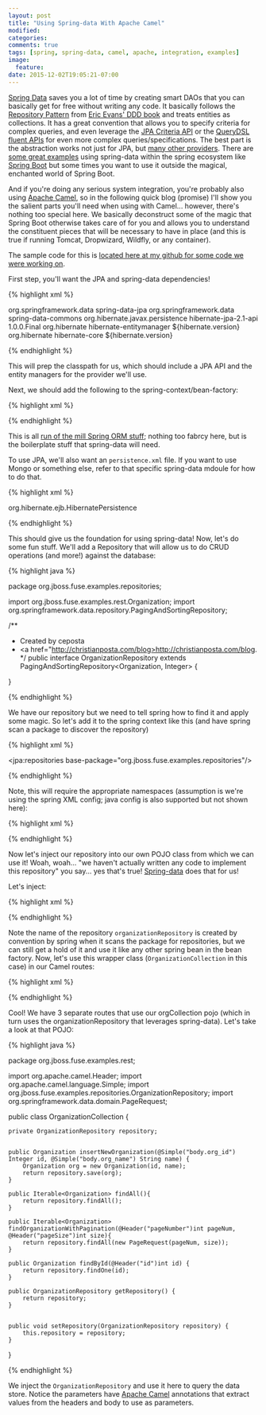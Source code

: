 ```yaml
---
layout: post
title: "Using Spring-data With Apache Camel"
modified:
categories: 
comments: true
tags: [spring, spring-data, camel, apache, integration, examples]
image:
  feature:
date: 2015-12-02T19:05:21-07:00
---
```


[Spring Data][spring-data] saves you a lot of time by creating smart DAOs that you can basically get for free without writing any code. It basically follows the [Repository Pattern][repo-pattern] from [Eric Evans' DDD book][ddd-book] and treats entities as collections. It has a great convention that allows you to specify criteria for complex queries, and even leverage the [JPA Criteria API][jpa-criteria] or the [QueryDSL fluent APIs][query-dsl] for even more complex queries/specifications. The best part is the abstraction works not just for JPA, but [many other providers][many-others]. There are [some great examples][examples] using spring-data within the spring ecosystem like [Spring Boot][boot] but some times you want to use it outside the magical, enchanted world of Spring Boot. 

And if you're doing any serious system integration, you're probably also using [Apache Camel][camel], so in the following quick blog (promise) I'll show you the salient parts you'll need when using with Camel... however, there's nothing too special here. We basically deconstruct some of the magic that Spring Boot otherwise takes care of for you and allows you to understand the constituent pieces that will be necessary to have in place (and this is true if running Tomcat, Dropwizard, Wildfly, or any container). 

The sample code for this is [located here at my github for some code we were working on][code].


First step, you'll want the JPA and spring-data dependencies!

{% highlight xml %}

<!-- spring data + JPA -->
<dependency>
  <groupId>org.springframework.data</groupId>
  <artifactId>spring-data-jpa</artifactId>
</dependency>

<dependency>
  <groupId>org.springframework.data</groupId>
  <artifactId>spring-data-commons</artifactId>
</dependency>
<dependency>
  <groupId>org.hibernate.javax.persistence</groupId>
  <artifactId>hibernate-jpa-2.1-api</artifactId>
  <version>1.0.0.Final</version>
</dependency>
<dependency>
  <groupId>org.hibernate</groupId>
  <artifactId>hibernate-entitymanager</artifactId>
  <version>${hibernate.version}</version>
</dependency>
<dependency>
  <groupId>org.hibernate</groupId>
  <artifactId>hibernate-core</artifactId>
  <version>${hibernate.version}</version>
</dependency>

{% endhighlight %}


This will prep the classpath for us, which should include a JPA API and the entity managers for the provider we'll use.

Next, we should add the following to the spring-context/bean-factory:

{% highlight xml %}

<bean id="dataSource" class="org.apache.commons.dbcp.BasicDataSource" destroy-method="close">
  <property name="driverClassName" value="org.apache.derby.jdbc.EmbeddedDriver"/>
  <property name="url" value="jdbc:derby:memory:orders;create=true"/>
  <property name="username" value=""/>
  <property name="password" value=""/>
</bean>

<bean id="sessionFactory" class="org.springframework.orm.hibernate4.LocalSessionFactoryBean">
  <property name="dataSource" ref="dataSource"/>
</bean>

<bean id="entityManagerFactory" class="org.springframework.orm.jpa.LocalContainerEntityManagerFactoryBean">
  <property name="dataSource" ref="dataSource"/>
  <property name="persistenceXmlLocation" value="classpath:/META-INF/persistence.xml"/>
  <property name="persistenceUnitName" value="sample"/>
  <!-- spring based scanning for entity classes>-->
  <property name="packagesToScan" value="org.jboss.fuse.examples.rest"/>
</bean>

<bean id="transactionManager"
      class="org.springframework.orm.hibernate4.HibernateTransactionManager">
  <property name="sessionFactory" ref="sessionFactory"/>
  <property name="dataSource" ref="dataSource"/>
</bean>

{% endhighlight %}

This is all [run of the mill Spring ORM stuff][spring-orm]; nothing too fabrcy here, but is the boilerplate stuff that spring-data will need.

To use JPA, we'll also want an `persistence.xml` file. If you want to use Mongo or something else, refer to that specific spring-data mdoule for how to do that.

{% highlight xml %}

<persistence xmlns="http://java.sun.com/xml/ns/persistence"
             xmlns:xsi="http://www.w3.org/2001/XMLSchema-instance"
             xsi:schemaLocation="http://java.sun.com/xml/ns/persistence http://java.sun.com/xml/ns/persistence/persistence_2_0.xsd"
             version="2.0">
  <persistence-unit name="sample">
    <provider>org.hibernate.ejb.HibernatePersistence</provider>
    <properties>
      <property name="hibernate.dialect" value="org.hibernate.dialect.DerbyTenSevenDialect"/>
    </properties>
  </persistence-unit>
</persistence>

{% endhighlight %}


This should give us the foundation for using spring-data! Now, let's do some fun stuff. We'll add a Repository that will allow us to do CRUD operations (and more!) against the database:

{% highlight java %}

package org.jboss.fuse.examples.repositories;

import org.jboss.fuse.examples.rest.Organization;
import org.springframework.data.repository.PagingAndSortingRepository;

/**
 * Created by ceposta 
 * <a href="http://christianposta.com/blog>http://christianposta.com/blog</a>.
 */
public interface OrganizationRepository extends PagingAndSortingRepository<Organization, Integer> {

}

{% endhighlight %}

We have our repository but we need to tell spring how to find it and apply some magic. So let's add it to the spring context like this (and have spring scan a package to discover the repository)

{% highlight xml %}

<jpa:repositories base-package="org.jboss.fuse.examples.repositories"/>

{% endhighlight %}

Note, this will require the appropriate namespaces (assumption is we're using the spring XML config; java config is also supported but not shown here):


{% highlight xml %}

<beans xmlns="http://www.springframework.org/schema/beans"
       xmlns:xsi="http://www.w3.org/2001/XMLSchema-instance"
       xmlns:jpa="http://www.springframework.org/schema/data/jpa"
       xsi:schemaLocation="
          http://camel.apache.org/schema/spring http://camel.apache.org/schema/spring/camel-spring.xsd
          http://www.springframework.org/schema/beans http://www.springframework.org/schema/beans/spring-beans.xsd
  		  http://www.springframework.org/schema/data/jpa http://www.springframework.org/schema/data/jpa/spring-jpa.xsd">
  		  
{% endhighlight %}

Now let's inject our repository into our own POJO class from which we can use it! Woah, woah... "we haven't actually written any code to implement this repository" you say... yes that's true! [Spring-data][spring-data] does that for us!

Let's inject:

{% highlight xml %}

<bean id="orgCollection" class="org.jboss.fuse.examples.rest.OrganizationCollection">
  <property name="repository" ref="organizationRepository"/>
</bean>

{% endhighlight %}

Note the name of the repository `organizationRepository` is created by convention by spring when it scans the package for repositories, but we can still get a hold of it and use it like any other spring bean in the bean factory. Now, let's use this wrapper class (`OrganizationCollection` in this case) in our Camel routes:

{% highlight xml %}
<route id="findAll">
  <from uri="direct:findAll"/>
  <bean ref="orgCollection" method="findAll"/>
</route>


<route id="orgById">
  <from uri="direct:orgById"/>
  <bean ref="orgCollection" method="findById"/>
</route>

<route id="paginate">
  <from uri="direct:paginate"/>
  <bean ref="orgCollection" method="findOrganizationWithPagination"/>
</route>
{% endhighlight %}

Cool! We have 3 separate routes that use our orgCollection pojo (which in turn uses the organizationRepository that leverages spring-data). Let's take a look at that POJO:

{% highlight java %}

package org.jboss.fuse.examples.rest;

import org.apache.camel.Header;
import org.apache.camel.language.Simple;
import org.jboss.fuse.examples.repositories.OrganizationRepository;
import org.springframework.data.domain.PageRequest;


public class OrganizationCollection {

    private OrganizationRepository repository;


    public Organization insertNewOrganization(@Simple("body.org_id") Integer id, @Simple("body.org_name") String name) {
        Organization org = new Organization(id, name);
        return repository.save(org);
    }

    public Iterable<Organization> findAll(){
        return repository.findAll();
    }

    public Iterable<Organization> findOrganizationWithPagination(@Header("pageNumber")int pageNum, @Header("pageSize")int size){
        return repository.findAll(new PageRequest(pageNum, size));
    }

    public Organization findById(@Header("id")int id) {
        return repository.findOne(id);
    }

    public OrganizationRepository getRepository() {
        return repository;
    }


    public void setRepository(OrganizationRepository repository) {
        this.repository = repository;
    }
}

{% endhighlight %}

We inject the `OrganizationRepository` and use it here to query the data store. Notice the parameters have [Apache Camel][camel] annotations that extract values from the headers and body to use as parameters.




[spring-data]: http://projects.spring.io/spring-data/
[many-others]: http://projects.spring.io/spring-data/
[examples]: https://github.com/spring-projects/spring-data-examples
[ddd-book]: http://www.amazon.com/Domain-Driven-Design-Tackling-Complexity-Software/dp/0321125215
[code]: https://github.com/christian-posta/apiprovider-poc/tree/spring-data
[spring-orm]: http://docs.spring.io/spring/docs/current/spring-framework-reference/html/orm.html
[repo-pattern]: https://lostechies.com/jimmybogard/2009/09/03/ddd-repository-implementation-patterns/
[jpa-criteria]: http://docs.oracle.com/javaee/6/tutorial/doc/gjitv.html
[query-dsl]: http://www.querydsl.com
[boot]: http://projects.spring.io/spring-boot/
[camel]: http://camel.apache.org